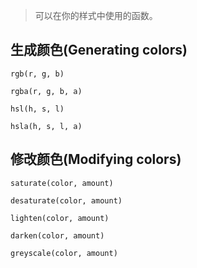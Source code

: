 > 可以在你的样式中使用的函数。

## 生成颜色(Generating colors)

```less
rgb(r, g, b)
```

```less
rgba(r, g, b, a)
```

```less
hsl(h, s, l)
```

```less
hsla(h, s, l, a)
```

## 修改颜色(Modifying colors)

```less
saturate(color, amount)
```

```less
desaturate(color, amount)
```

```less
lighten(color, amount)
```

```less
darken(color, amount)
```

```less
greyscale(color, amount)
```
